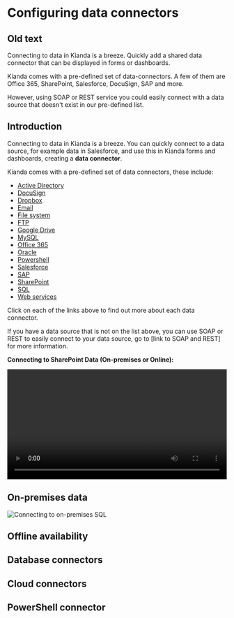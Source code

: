 # Configuring data connectors

## Old text

Connecting to data in Kianda is a breeze. Quickly add a shared data connector that can be displayed in forms or dashboards.

Kianda comes with a pre-defined set of data-connectors. A few of them are Office 365, SharePoint, Salesforce, DocuSign, SAP and more.

However, using SOAP or REST service you could easily connect with a data source that doesn't exist in our pre-defined list.

## Introduction

Connecting to data in Kianda is a breeze. You can quickly connect to a data source, for example data in Salesforce, and use this in Kianda forms and dashboards, creating a **data connector**. 

Kianda comes with a pre-defined set of data connectors, these include:

- [Active Directory](platform/active_directory.md)
- [DocuSign](platform/docusign.md)
- [Dropbox](platform/dropbox.md)
- [Email](platform/email.md)
- [File system](platform/file_system.md) 
- [FTP](platform/ftp.md) 
- [Google Drive](platform/google_drive.md) 
- [MySQL](platform/mysql.md) 
- [Office 365](platform/office_365.md) 
- [Oracle](platform/oracle_database.md) 
- [Powershell](platform/powershell.md) 
- [Salesforce](platform/Salesforce.md)
- [SAP](platform/SAP.md)
- [SharePoint](platform/sharepoint.md)
- [SQL](platform/sql_server.md) 
- [Web services](platform/webservices.md) 

Click on each of the links above to find out more about each data connector. 

If you have a data source that is not on the list above, you can use SOAP or REST to easily connect to your data source, go to [link to SOAP and REST] for more information.



**Connecting to SharePoint Data (On-premises or Online):**

<video width="100%" style="width:100%" controls>
    <source src="videos/SharePoint connection.mp4">
    Your browser does not support the video tag.
    </source>
</video>


## On-premises data

![Connecting to on-premises SQL](https://app.kianda.com/Content/6ceb0eeb-bfb7-44a8-ad57-3df169286224/2929bafd-a863-48f8-985e-644bb48b7596.gif)

## Offline availability

## Database connectors

## Cloud connectors

## PowerShell connector